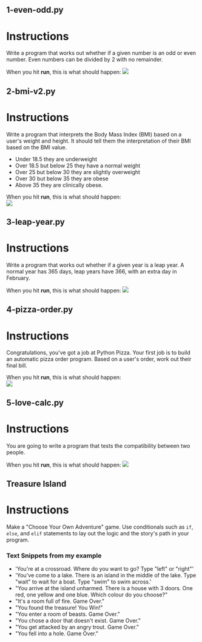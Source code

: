 ## 1-even-odd.py

# Instructions

Write a program that works out whether if a given number is an odd or even number.
Even numbers can be divided by 2 with no remainder.

When you hit **run**, this is what should happen:
![](https://cdn.fs.teachablecdn.com/bkF9TKJSTGksvxNzOtba)

## 2-bmi-v2.py

# Instructions

Write a program that interprets the Body Mass Index (BMI) based on a user's weight and height.
It should tell them the interpretation of their BMI based on the BMI value.

- Under 18.5 they are underweight
- Over 18.5 but below 25 they have a normal weight
- Over 25 but below 30 they are slightly overweight
- Over 30 but below 35 they are obese
- Above 35 they are clinically obese.

When you hit **run**, this is what should happen:  
![](https://cdn.fs.teachablecdn.com/mGRynIETXuVqoDk8unci)

## 3-leap-year.py

# Instructions

Write a program that works out whether if a given year is a leap year. A normal year has 365 days, leap years have 366, with an extra day in February.

When you hit **run**, this is what should happen:
![](https://cdn.fs.teachablecdn.com/AthNqKoSm6JD4sMom2X2)

## 4-pizza-order.py

# Instructions

Congratulations, you've got a job at Python Pizza. Your first job is to build an automatic pizza order program.
Based on a user's order, work out their final bill.

When you hit **run**, this is what should happen:  
![](https://cdn.fs.teachablecdn.com/p1evEkwQxGNR4WlolIb4)

## 5-love-calc.py

# Instructions

You are going to write a program that tests the compatibility between two people.

When you hit **run**, this is what should happen:
![](https://cdn.fs.teachablecdn.com/nfSILIPSNaIOwWhPR5vr)

## Treasure Island

# Instructions

Make a "Choose Your Own Adventure" game. Use conditionals such as `if`, `else`, and `elif` statements to lay out the logic and the story's path in your program.

### Text Snippets from my example

- 'You\'re at a crossroad. Where do you want to go? Type "left" or "right"'
- 'You\'ve come to a lake. There is an island in the middle of the lake. Type "wait" to wait for a boat. Type "swim" to swim across.'
- "You arrive at the island unharmed. There is a house with 3 doors. One red, one yellow and one blue. Which colour do you choose?"
- "It's a room full of fire. Game Over."
- "You found the treasure! You Win!"
- "You enter a room of beasts. Game Over."
- "You chose a door that doesn't exist. Game Over."
- "You get attacked by an angry trout. Game Over."
- "You fell into a hole. Game Over."
